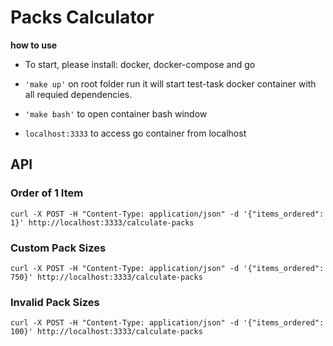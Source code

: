 # Packs Calculator
**how to use**

- To start, please install: docker, docker-compose and go

 - `'make up'` on root folder run it will start test-task docker
   container with all requied dependencies.
  - `'make bash'` to open container bash window
  - `localhost:3333` to access go container from localhost


## API

### Order of 1 Item
`curl -X POST -H "Content-Type: application/json" -d '{"items_ordered": 1}' http://localhost:3333/calculate-packs`

### Custom Pack Sizes
`curl -X POST -H "Content-Type: application/json" -d '{"items_ordered": 750}' http://localhost:3333/calculate-packs`

### Invalid Pack Sizes
`curl -X POST -H "Content-Type: application/json" -d '{"items_ordered": 100}' http://localhost:3333/calculate-packs`
